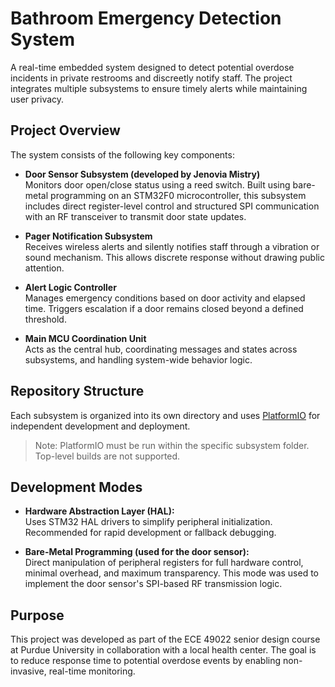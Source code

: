 # Bathroom Emergency Detection System

A real-time embedded system designed to detect potential overdose incidents in private restrooms and discreetly notify staff. The project integrates multiple subsystems to ensure timely alerts while maintaining user privacy.

## Project Overview

The system consists of the following key components:

- **Door Sensor Subsystem (developed by Jenovia Mistry)**  
  Monitors door open/close status using a reed switch. Built using bare-metal programming on an STM32F0 microcontroller, this subsystem includes direct register-level control and structured SPI communication with an RF transceiver to transmit door state updates.

- **Pager Notification Subsystem**  
  Receives wireless alerts and silently notifies staff through a vibration or sound mechanism. This allows discrete response without drawing public attention.

- **Alert Logic Controller**  
  Manages emergency conditions based on door activity and elapsed time. Triggers escalation if a door remains closed beyond a defined threshold.

- **Main MCU Coordination Unit**  
  Acts as the central hub, coordinating messages and states across subsystems, and handling system-wide behavior logic.

## Repository Structure

Each subsystem is organized into its own directory and uses [PlatformIO](https://platformio.org/) for independent development and deployment.

> Note: PlatformIO must be run within the specific subsystem folder. Top-level builds are not supported.

## Development Modes

- **Hardware Abstraction Layer (HAL):**  
  Uses STM32 HAL drivers to simplify peripheral initialization. Recommended for rapid development or fallback debugging.

- **Bare-Metal Programming (used for the door sensor):**  
  Direct manipulation of peripheral registers for full hardware control, minimal overhead, and maximum transparency. This mode was used to implement the door sensor's SPI-based RF transmission logic.

## Purpose

This project was developed as part of the ECE 49022 senior design course at Purdue University in collaboration with a local health center. The goal is to reduce response time to potential overdose events by enabling non-invasive, real-time monitoring.
